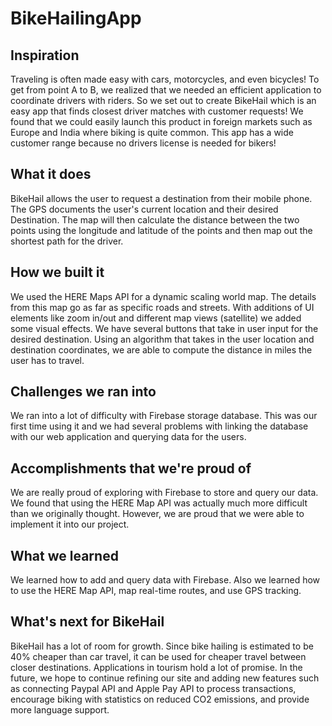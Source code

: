 #                                                        BikeHailingApp
## Inspiration
Traveling is often made easy with cars, motorcycles, and even bicycles! To get from point A to B, we realized that we needed an efficient application to coordinate drivers with riders. So we set out to create BikeHail which is an easy app that finds closest driver matches with customer requests! We found that we could easily launch this product in foreign markets such as Europe and India where biking is quite common. This app has a wide customer range because no drivers license is needed for bikers!
## What it does
BikeHail allows the user to request a destination from their mobile phone. The GPS documents the user's current location and their desired Destination. The map will then calculate the distance between the two points using the longitude and latitude of the points and then map out the shortest path for the driver.
## How we built it
We used the HERE Maps API for a dynamic scaling world map. The details from this map go as far as specific roads and streets. With additions of UI elements like zoom in/out and different map views (satellite) we added some visual effects. We have several buttons that take in user input for the desired destination. Using an algorithm that takes in the user location and destination coordinates, we are able to compute the distance in miles the user has to travel.
## Challenges we ran into
We ran into a lot of difficulty with Firebase storage database. This was our first time using it and we had several problems with linking the database with our web application and querying data for the users.
## Accomplishments that we're proud of
We are really proud of exploring with Firebase to store and query our data. We found that using the HERE Map API was actually much more difficult than we originally thought. However, we are proud that we were able to implement it into our project.
## What we learned
We learned how to add and query data with Firebase. Also we learned how to use the HERE Map API, map real-time routes, and use GPS tracking. 
## What's next for BikeHail
BikeHail has a lot of room for growth. Since bike hailing is estimated to be 40% cheaper than car travel, it can be used for cheaper travel between closer destinations. Applications in tourism hold a lot of promise. In the future, we hope to continue refining our site and adding new features such as connecting Paypal API and Apple Pay API to process transactions, encourage biking with statistics on reduced CO2 emissions, and provide more language support.
